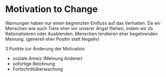 # Motivation to Change 

Warnungen haben nur einen begrenzten Einfluss auf das Verhalten.
Da wir Menschen wie auch Tiere eher vor unserer Angst fliehen, indem wir zb Rationalisieren oder Ausblenden.
Menschen tendieren eher begehrenden Meinung. (generell eher Positiv statt Negativ)

3 Punkte zur Änderung der Motivation
- soziale Anreiz (Meinung Anderer)
- sofortige Belohnung
- Fortschrittüberwachung


